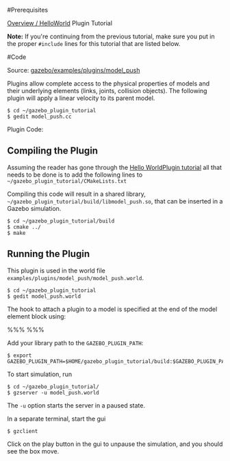 #Prerequisites

  [Overview / HelloWorld](http://gazebosim.org/tutorials?tut=plugins_hello_world) Plugin Tutorial

**Note:** If you're continuing from the previous tutorial, make sure you put in the proper `#include` lines for this tutorial that are listed below.

#Code

Source: [ gazebo/examples/plugins/model_push](https://bitbucket.org/osrf/gazebo/src/gazebo_2.2/examples/plugins/model_push)

Plugins allow complete access to the physical properties of models and their underlying elements (links, joints, collision objects). The following plugin will apply a linear velocity to its parent model.

~~~
$ cd ~/gazebo_plugin_tutorial
$ gedit model_push.cc
~~~

Plugin Code:
<include from="/#include/" src='https://bitbucket.org/osrf/gazebo/raw/gazebo8/examples/plugins/model_push/model_push.cc' />

## Compiling the Plugin

Assuming the reader has gone through the [Hello WorldPlugin tutorial](http://gazebosim.org/tutorials?tut=plugins_hello_world) all that needs to be done is to add the following lines to `~/gazebo_plugin_tutorial/CMakeLists.txt`

<include from="/add_library/" src='http://bitbucket.org/osrf/gazebo/raw/gazebo_2.2/examples/plugins/model_push/CMakeLists.txt' />

Compiling this code will result in a shared library, `~/gazebo_plugin_tutorial/build/libmodel_push.so`, that can be inserted in a Gazebo simulation.

~~~
$ cd ~/gazebo_plugin_tutorial/build
$ cmake ../
$ make
~~~

## Running the Plugin

This plugin is used in the world file `examples/plugins/model_push/model_push.world`.

~~~
$ cd ~/gazebo_plugin_tutorial
$ gedit model_push.world
~~~

<include lang='xml' src='http://bitbucket.org/osrf/gazebo/raw/gazebo6/examples/plugins/model_push/model_push.world' />

The hook to attach a plugin to a model is specified at the end of the model element block using:

%%%
<plugin name="model_push" filename="libmodel_push.so"/>
%%%

Add your library path to the `GAZEBO_PLUGIN_PATH`:

~~~
$ export GAZEBO_PLUGIN_PATH=$HOME/gazebo_plugin_tutorial/build:$GAZEBO_PLUGIN_PATH
~~~

To start simulation, run

~~~
$ cd ~/gazebo_plugin_tutorial/
$ gzserver -u model_push.world
~~~

The `-u` option starts the server in a paused state.

In a separate terminal, start the gui

~~~
$ gzclient
~~~

Click on the play button in the gui to unpause the simulation, and you should see the box move.
